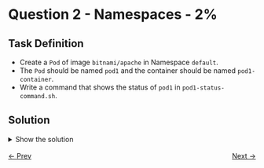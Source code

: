 # Question 2 - Namespaces - 2%

## Task Definition

- Create a `Pod` of image `bitnami/apache` in Namespace `default`.
- The `Pod` should be named `pod1` and the container should be named `pod1-container`.
- Write a command that shows the status of `pod1` in `pod1-status-command.sh`.

## Solution

<details>
  <summary>Show the solution</summary>

### Create a Pod definition

```shell
k run pod1 --image=bitnami/apache --dry-run=client -o yaml > 2.yaml
```

### Add container name to YAML definition

```yaml
apiVersion: v1
kind: Pod
metadata:
  labels:
    run: pod1
  name: pod1
spec:
  containers:
    - image: bitnami/apache
      name: pod1-container # add this
      resources: {}
  dnsPolicy: ClusterFirst
  restartPolicy: Always
```

### Apply the YAML definition

```shell
k apply -f 2.yaml
pod/pod1 created
```

### Validate the Pod

```shell
k get pod pod1
NAME   READY   STATUS    RESTARTS   AGE
pod1   1/1     Running   0          40s
```

### Get the Pod container name

```shell
kubectl get pod pod1 -o jsonpath='{.spec.containers[0].name}'
```

## Write the command to show the pod1-container status

### Option 1

```shell
echo "kubectl get pod pod1 -o jsonpath='{.status.phase}'" > pod1-status-command.sh
```

```shell
sh pod1-status-command.sh
Running
```

### Option 2

```shell
echo "kubectl describe pod pod1 | grep -i Status:" > pod1-status-command.sh
```

```shell
sh pod1-status-command.sh
Status:           Running
```

## Resources

- [Pods](https://kubernetes.io/docs/concepts/workloads/pods/)
- [View and finding resources](https://kubernetes.io/docs/reference/kubectl/quick-reference/#viewing-and-finding-resources)

</details>

<br>
<div style="display: flex; justify-content: space-between;">
  <a href="01-namespaces.md" style="text-align: left;">&larr; Prev</a>
  <a href="03-jobs.md" style="text-align: right;">Next &rarr;</a>
</div>